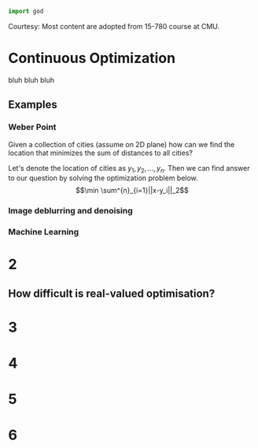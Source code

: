 ```python
import god
```
Courtesy: Most content are adopted from 15-780 course at CMU.
# Continuous Optimization
bluh bluh bluh

## Examples

### Weber Point

Given a collection of cities (assume on 2D plane) how can we find the location that minimizes the sum of distances to all cities?

Let's denote the location of cities as $y_1, y_2, ..., y_n$.
Then we can find answer to our question by solving the optimization problem below.
$$\min \sum^{n}_{i=1}||x-y_i||_2$$

### Image deblurring and denoising

### Machine Learning

# 2

## How difficult is real-valued optimisation?



# 3

# 4

# 5

# 6

<!--stackedit_data:
eyJoaXN0b3J5IjpbMjA2NTE4ODk3MiwtMTM4NTcwMDQ4OCwxNz
g5MzkxMzM1LC02MjUyNTAxNjQsMTY1OTAxNDY4MywtOTQ4NTQ2
NjEsNTU5OTk4NDg0LC0xMTgxMTY4NDI4LDIwMDc5NTE5MDAsLT
E3MzU5NTk1MjksLTE0MjEwODYwMjJdfQ==
-->